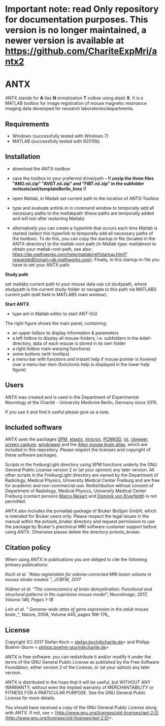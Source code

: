 # Important note: read Only repository for documentation purposes. This version is no longer maintained, a newer version is available at https://github.com/ChariteExpMri/antx2

# ANTX

ANTX stands for **A** tlas **N** ormalization **T** oolbox using elasti **X**. It is a MATLAB toolbox for image registration of mouse magnetic resonance imaging data developed for research laboratories/departments.

## **Requirements**

- Windows (successfully tested with Windows 7)
- MATLAB (successfully tested with R2015b)

## **Installation**

- download the ANTX-toolbox
- save the toolbox to your preferred drive/path
**- !! unzip the three files &quot;ANO.nii.zip&quot; &quot;AVGT.nii.zip&quot; and &quot;FIBT.nii.zip&quot; in the subfolder mritools/ant/templateBerlin\_hres !!**
- open Matlab, in Matlab set current path to the location of ANTX-Toolbox
- type and evaluate antlink.m  in command window to temporally add all necessary paths to the matlabpath (these paths are temporally added and will lost after restarting Matlab).

- alternatively you can create a hyperlink that occurs each time Matlab is started (select this hyperlink to temporally add all necessary paths of the toolbox). To do this, you can copy the startup.m file (located in the ANTX-directory) to the matlab-root-path (in Matlab type: matlabroot to obtain your matlab-root-path, see also: https://de.mathworks.com/help/matlab/ref/startup.html?requestedDomain=de.mathworks.com). Finally, in this startup.m-file you have to set your ANTX-path.

**Study path**

set matlabs current path to your mouse data use cd studypath, where studypath is the current study-folder or navigate to this path via MATLABS current path (edit field in MATLABS main window).

**Start ANTX**

- type ant in Matlab editor to start ANT-GUI

The right figure shows the main panel, containing:
- an upper listbox to display information &amp; parameters
- a left listbox to display all mouse-folders, i.e. subfolders in the ëdatí-directory, data of each mouse is stored in its own folder
- a right listbox main warping functions)
- some buttons (with tooltips)
- a menu-bar with functions and instant help if mouse pointer is hovered over a menu-bar-item (functionís help is displayed in the lower help figure)

## **Users**

ANTX was created and is used in the Department of Experimental Neurology at the Charité - University Medicine Berlin, Germany since 2015.

If you use it and find it useful please give us a note.

## **Included software**

ANTX uses the packages [SPM](http://www.fil.ion.ucl.ac.uk/spm/), [elastix](http://elastix.isi.uu.nl/), [mricron](https://www.nitrc.org/projects/mricron), [PCNN3D](https://sites.google.com/site/chuanglab/software/3d-pcnn), [nii](https://de.mathworks.com/matlabcentral/fileexchange/8797-tools-for-nifti-and-analyze-image), [cbrewer](https://de.mathworks.com/matlabcentral/fileexchange/34087-cbrewer---colorbrewer-schemes-for-matlab), [screen capture](https://de.mathworks.com/matlabcentral/fileexchange/24323-screencapture-get-a-screen-capture-of-a-figure-frame-or-component), [windowapi](https://de.mathworks.com/matlabcentral/fileexchange/31437-windowapi) and the [Allen mouse brain atlas](http://mouse.brain-map.org/), which are included in this repository. Please respect the licenses and copyright of these software packages.

Scripts in the freiburgLight directory using SPM functions underly the GNU General Public License version 2 or (at your opinion) any later version. All other scripts in the FreiburgLight directory are owned by the Department of Radiology, Medical Physics, University Medical Center Freiburg and are free for academic and non-commercial use. Redistribution without consent of Department of Radiology, Medical Physics, University Medical Center Freiburg (contact persons [Marco Reisert](mailto:marco.reisert@uniklinik-freiburg.de) and [Dominik von Elverfeldt](mailto:dominik.elverfeldt@uniklinik-freiburg.de)) is not permitted.

ANTX also includes the pvmatlab package of Bruker BioSpin GmbH, which is intended for Bruker users only. Please respect the legal issues in the manual within the pvtools\_bruker directory and request permission to use the package by Bruker&#39;s preclinical MRI software customer support before using ANTX. Otherwise please delete the directory pvtools\_bruker.

## **Citation policy**

When using ANTX in publications you are obliged to cite the following primary publications:

_Koch et al. &quot;Atlas registration for edema-corrected MRI lesion volume in mouse stroke models &quot;, JCBFM, 2017_

_Hübner et al. &quot;The connectomics of brain demyelination: Functional and structural patterns in the cuprizone mouse model&quot;, NeuroImage, 2017, Volume 146, Pages 1-18_

_Lein et al. &quot;_ _Genome-wide atlas of gene expression in the adult mouse brain__&quot;, Nature, 2006, Volume 445, pages 168-176_

## **License**

Copyright (C) 2017 Stefan Koch &lt; [stefan.koch@charite.de](mailto:stefan.koch@charite.de)&gt; and Philipp Boehm-Sturm &lt; [philipp.boehm-sturm@charite.de](mailto:philipp.boehm-sturm@charite.de)&gt;

ANTX is free software: you can redistribute it and/or modify it under the terms of the GNU General Public License as published by the Free Software Foundation, either version 2 of the License, or (at your option) any later version.

ANTX is distributed in the hope that it will be useful, but WITHOUT ANY WARRANTY; without even the implied warranty of MERCHANTABILITY or FITNESS FOR A PARTICULAR PURPOSE. See the GNU General Public License for more details.

You should have received a copy of the GNU General Public License along with ANTX. If not, see &lt; [http://www.gnu.org/licenses/old-licenses/gpl-2.0](http://www.gnu.org/licenses/old-licenses/gpl-2.0)&gt;.
